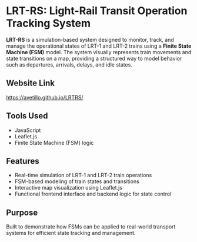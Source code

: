 # LRT-RS: Light-Rail Transit Operation Tracking System

**LRT-RS** is a simulation-based system designed to monitor, track, and manage the operational states of LRT-1 and LRT-2 trains using a **Finite State Machine (FSM)** model. The system visually represents train movements and state transitions on a map, providing a structured way to model behavior such as departures, arrivals, delays, and idle states.

## Website Link
https://avetillo.github.io/LRTRS/

## Tools Used
- JavaScript  
- Leaflet.js  
- Finite State Machine (FSM) logic

## Features
- Real-time simulation of LRT-1 and LRT-2 train operations  
- FSM-based modeling of train states and transitions  
- Interactive map visualization using Leaflet.js  
- Functional frontend interface and backend logic for state control

## Purpose
Built to demonstrate how FSMs can be applied to real-world transport systems for efficient state tracking and management.

